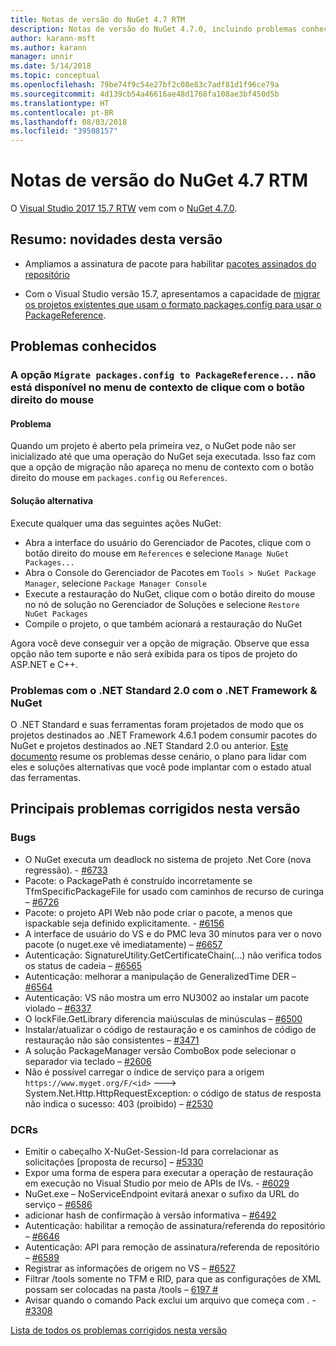 ```yaml
---
title: Notas de versão do NuGet 4.7 RTM
description: Notas de versão do NuGet 4.7.0, incluindo problemas conhecidos, correções de bugs, funcionalidades adicionadas e DCRs.
author: karann-msft
ms.author: karann
manager: unnir
ms.date: 5/14/2018
ms.topic: conceptual
ms.openlocfilehash: 79be74f9c54e27bf2c08e83c7adf81d1f96ce79a
ms.sourcegitcommit: 4d139cb54a46616ae48d1768fa108ae3bf450d5b
ms.translationtype: HT
ms.contentlocale: pt-BR
ms.lasthandoff: 08/03/2018
ms.locfileid: "39508157"
---
```

# <a name="nuget-47-rtm-release-notes"></a>Notas de versão do NuGet 4.7 RTM

O [Visual Studio 2017 15.7 RTW](https://www.visualstudio.com/news/releasenotes/vs2017-relnotes) vem com o [NuGet 4.7.0](https://dist.nuget.org/win-x86-commandline/v4.7.0/nuget.exe).

## <a name="summary-whats-new-in-this-release"></a>Resumo: novidades desta versão

* Ampliamos a assinatura de pacote para habilitar [pacotes assinados do repositório](https://github.com/NuGet/Home/wiki/Repository-Signatures)

* Com o Visual Studio versão 15.7, apresentamos a capacidade de [migrar os projetos existentes que usam o formato packages.config para usar o PackageReference](https://docs.microsoft.com/en-us/nuget/reference/migrate-packages-config-to-package-reference).

## <a name="known-issues"></a>Problemas conhecidos

### <a name="the-migrate-packagesconfig-to-packagereference-option-is-not-available-in-the-right-click-context-menu"></a>A opção `Migrate packages.config to PackageReference...` não está disponível no menu de contexto de clique com o botão direito do mouse

#### <a name="issue"></a>Problema

Quando um projeto é aberto pela primeira vez, o NuGet pode não ser inicializado até que uma operação do NuGet seja executada. Isso faz com que a opção de migração não apareça no menu de contexto com o botão direito do mouse em `packages.config` ou `References`.

#### <a name="workaround"></a>Solução alternativa

Execute qualquer uma das seguintes ações NuGet:
* Abra a interface do usuário do Gerenciador de Pacotes, clique com o botão direito do mouse em `References` e selecione `Manage NuGet Packages...`
* Abra o Console do Gerenciador de Pacotes em `Tools > NuGet Package Manager`, selecione `Package Manager Console`
* Execute a restauração do NuGet, clique com o botão direito do mouse no nó de solução no Gerenciador de Soluções e selecione `Restore NuGet Packages`
* Compile o projeto, o que também acionará a restauração do NuGet

Agora você deve conseguir ver a opção de migração. Observe que essa opção não tem suporte e não será exibida para os tipos de projeto do ASP.NET e C++.

### <a name="issues-with-net-standard-20-with-net-framework--nuget"></a>Problemas com o .NET Standard 2.0 com o .NET Framework & NuGet

O .NET Standard e suas ferramentas foram projetados de modo que os projetos destinados ao .NET Framework 4.6.1 podem consumir pacotes do NuGet e projetos destinados ao .NET Standard 2.0 ou anterior. [Este documento](https://github.com/dotnet/standard/issues/481) resume os problemas desse cenário, o plano para lidar com eles e soluções alternativas que você pode implantar com o estado atual das ferramentas.

## <a name="top-issues-fixed-in-this-release"></a>Principais problemas corrigidos nesta versão

### <a name="bugs"></a>Bugs

* O NuGet executa um deadlock no sistema de projeto .Net Core (nova regressão). - [#6733](https://github.com/NuGet/Home/issues/6733)
* Pacote: o PackagePath é construído incorretamente se TfmSpecificPackageFile for usado com caminhos de recurso de curinga – [#6726](https://github.com/NuGet/Home/issues/6726)
* Pacote: o projeto API Web não pode criar o pacote, a menos que ispackable seja definido explicitamente. - [#6156](https://github.com/NuGet/Home/issues/6156)
* A interface de usuário do VS e do PMC leva 30 minutos para ver o novo pacote (o nuget.exe vê imediatamente) – [#6657](https://github.com/NuGet/Home/issues/6657)
* Autenticação: SignatureUtility.GetCertificateChain(...) não verifica todos os status de cadeia – [#6565](https://github.com/NuGet/Home/issues/6565)
* Autenticação: melhorar a manipulação de GeneralizedTime DER – [#6564](https://github.com/NuGet/Home/issues/6564)
* Autenticação: VS não mostra um erro NU3002 ao instalar um pacote violado – [#6337](https://github.com/NuGet/Home/issues/6337)
* O lockFile.GetLibrary diferencia maiúsculas de minúsculas – [#6500](https://github.com/NuGet/Home/issues/6500)
* Instalar/atualizar o código de restauração e os caminhos de código de restauração não são consistentes – [#3471](https://github.com/NuGet/Home/issues/3471)
* A solução PackageManager versão ComboBox pode selecionar o separador via teclado – [#2606](https://github.com/NuGet/Home/issues/2606)
* Não é possível carregar o índice de serviço para a origem `https://www.myget.org/F/<id>` ---> System.Net.Http.HttpRequestException: o código de status de resposta não indica o sucesso: 403 (proibido) – [#2530](https://github.com/NuGet/Home/issues/2530)

### <a name="dcrs"></a>DCRs

* Emitir o cabeçalho X-NuGet-Session-Id para correlacionar as solicitações [proposta de recurso] – [#5330](https://github.com/NuGet/Home/issues/5330)
* Expor uma forma de espera para executar a operação de restauração em execução no Visual Studio por meio de APIs de IVs. - [#6029](https://github.com/NuGet/Home/issues/6029)
* NuGet.exe – NoServiceEndpoint evitará anexar o sufixo da URL do serviço – [#6586](https://github.com/NuGet/Home/issues/6586)
* adicionar hash de confirmação à versão informativa – [#6492](https://github.com/NuGet/Home/issues/6492)
* Autenticação: habilitar a remoção de assinatura/referenda do repositório – [#6646](https://github.com/NuGet/Home/issues/6646)
* Autenticação: API para remoção de assinatura/referenda de repositório – [#6589](https://github.com/NuGet/Home/issues/6589)
* Registrar as informações de origem no VS – [#6527](https://github.com/NuGet/Home/issues/6527)
* Filtrar /tools somente no TFM e RID, para que as configurações de XML possam ser colocadas na pasta /tools – [6197 #](https://github.com/NuGet/Home/issues/6197)
* Avisar quando o comando Pack exclui um arquivo que começa com .  - [#3308](https://github.com/NuGet/Home/issues/3308)

[Lista de todos os problemas corrigidos nesta versão](https://github.com/NuGet/Home/issues?q=is%3Aissue+is%3Aclosed+milestone%3A%224.7")
